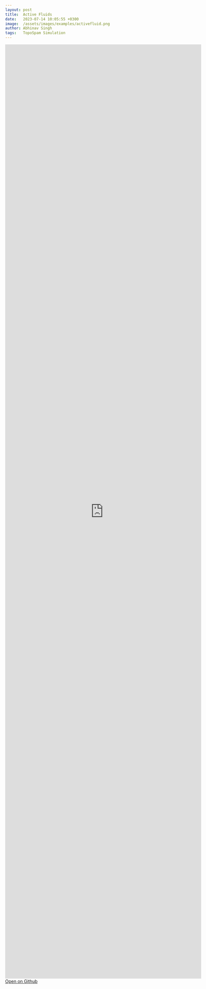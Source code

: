 ```yaml
---
layout: post
title:  Active Fluids
date:   2023-07-14 10:05:55 +0300
image:  /assets/images/examples/activefluid.png
author: Abhinav Singh
tags:   TopoSpam Simulation
---
```

<iframe src="https://nbviewer.jupyter.org/github/abhinavsns/topospam/blob/main/examples/ActiveFluid.ipynb" width="125%" height="3000px" frameborder="0"></iframe>
<br>
<a href="https://github.com/abhinavsns/topospam/blob/main/examples/ActiveFluid.ipynb" target="_blank" class="btn btn-primary">Open on Github</a>
